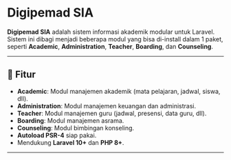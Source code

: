 # Digipemad SIA

**Digipemad SIA** adalah sistem informasi akademik modular untuk Laravel. Sistem ini dibagi menjadi beberapa modul yang bisa di-install dalam 1 paket, seperti **Academic**, **Administration**, **Teacher**, **Boarding**, dan **Counseling**.  

---

## 🔹 Fitur

- **Academic**: Modul manajemen akademik (mata pelajaran, jadwal, siswa, dll).  
- **Administration**: Modul manajemen keuangan dan administrasi.  
- **Teacher**: Modul manajemen guru (jadwal, presensi, data guru, dll).  
- **Boarding**: Modul manajemen asrama.  
- **Counseling**: Modul bimbingan konseling.    
- **Autoload PSR-4** siap pakai.  
- Mendukung **Laravel 10+** dan **PHP 8+**.  

---

